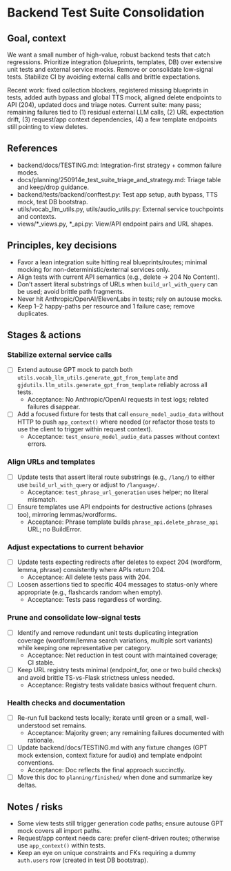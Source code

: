 # Backend Test Suite Consolidation

## Goal, context

We want a small number of high-value, robust backend tests that catch regressions. Prioritize integration (blueprints, templates, DB) over extensive unit tests and external service mocks. Remove or consolidate low-signal tests. Stabilize CI by avoiding external calls and brittle expectations.

Recent work: fixed collection blockers, registered missing blueprints in tests, added auth bypass and global TTS mock, aligned delete endpoints to API (204), updated docs and triage notes. Current suite: many pass; remaining failures tied to (1) residual external LLM calls, (2) URL expectation drift, (3) request/app context dependencies, (4) a few template endpoints still pointing to view deletes.

## References
- backend/docs/TESTING.md: Integration-first strategy + common failure modes.
- docs/planning/250914e_test_suite_triage_and_strategy.md: Triage table and keep/drop guidance.
- backend/tests/backend/conftest.py: Test app setup, auth bypass, TTS mock, test DB bootstrap.
- utils/vocab_llm_utils.py, utils/audio_utils.py: External service touchpoints and contexts.
- views/*_views.py, *_api.py: View/API endpoint pairs and URL shapes.

## Principles, key decisions
- Favor a lean integration suite hitting real blueprints/routes; minimal mocking for non-deterministic/external services only.
- Align tests with current API semantics (e.g., delete -> 204 No Content).
- Don’t assert literal substrings of URLs when `build_url_with_query` can be used; avoid brittle path fragments.
- Never hit Anthropic/OpenAI/ElevenLabs in tests; rely on autouse mocks.
- Keep 1–2 happy-paths per resource and 1 failure case; remove duplicates.

## Stages & actions

### Stabilize external service calls
- [ ] Extend autouse GPT mock to patch both `utils.vocab_llm_utils.generate_gpt_from_template` and `gjdutils.llm_utils.generate_gpt_from_template` reliably across all tests.
  - Acceptance: No Anthropic/OpenAI requests in test logs; related failures disappear.
- [ ] Add a focused fixture for tests that call `ensure_model_audio_data` without HTTP to push `app_context()` where needed (or refactor those tests to use the client to trigger within request context).
  - Acceptance: `test_ensure_model_audio_data` passes without context errors.

### Align URLs and templates
- [ ] Update tests that assert literal route substrings (e.g., `/lang/`) to either use `build_url_with_query` or adjust to `/language/`.
  - Acceptance: `test_phrase_url_generation` uses helper; no literal mismatch.
- [ ] Ensure templates use API endpoints for destructive actions (phrases too), mirroring lemmas/wordforms.
  - Acceptance: Phrase template builds `phrase_api.delete_phrase_api` URL; no BuildError.

### Adjust expectations to current behavior
- [ ] Update tests expecting redirects after deletes to expect 204 (wordform, lemma, phrase) consistently where APIs return 204.
  - Acceptance: All delete tests pass with 204.
- [ ] Loosen assertions tied to specific 404 messages to status-only where appropriate (e.g., flashcards random when empty).
  - Acceptance: Tests pass regardless of wording.

### Prune and consolidate low-signal tests
- [ ] Identify and remove redundant unit tests duplicating integration coverage (wordform/lemma search variations, multiple sort variants) while keeping one representative per category.
  - Acceptance: Net reduction in test count with maintained coverage; CI stable.
- [ ] Keep URL registry tests minimal (endpoint_for, one or two build checks) and avoid brittle TS-vs-Flask strictness unless needed.
  - Acceptance: Registry tests validate basics without frequent churn.

### Health checks and documentation
- [ ] Re-run full backend tests locally; iterate until green or a small, well-understood set remains.
  - Acceptance: Majority green; any remaining failures documented with rationale.
- [ ] Update backend/docs/TESTING.md with any fixture changes (GPT mock extension, context fixture for audio) and template endpoint conventions.
  - Acceptance: Doc reflects the final approach succinctly.
- [ ] Move this doc to `planning/finished/` when done and summarize key deltas.

## Notes / risks
- Some view tests still trigger generation code paths; ensure autouse GPT mock covers all import paths.
- Request/app context needs care: prefer client-driven routes; otherwise use `app_context()` within tests.
- Keep an eye on unique constraints and FKs requiring a dummy `auth.users` row (created in test DB bootstrap).
